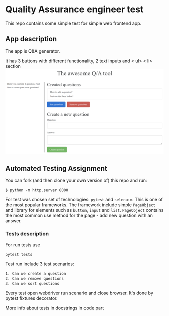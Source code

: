 # Quality Assurance engineer test
This repo contains some simple test for simple web frontend app.

## App description
The app is Q&A generator.

It has 3 buttons with different functionality, 2 text inputs and < ul> < li> section
![img.png](img.png)

## Automated Testing Assignment
You can fork (and then clone your own version of) this repo and run:

```
$ python -m http.server 8000
```

For test was chosen set of technologies: `pytest` and `selenuim`. This is one of the most popular frameworks. 
The framework include simple `PageObject` and library for elements such as `button`, `input` and `list`. 
`PageObject` contains the most common use method for the page - add new question with an answer.

### Tests description
For run tests use 
```commandline
pytest tests
```
Test run include 3 test scenarios:

    1. Can we create a question
    2. Can we remove questions
    3. Can we sort questions

Every test open webdriver run scenario and close browser. It's done by pytest fixtures decorator.

More info about tests in docstrings in code part 


